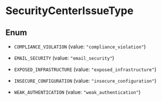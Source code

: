 

# SecurityCenterIssueType

## Enum


* `COMPLIANCE_VIOLATION` (value: `"compliance_violation"`)

* `EMAIL_SECURITY` (value: `"email_security"`)

* `EXPOSED_INFRASTRUCTURE` (value: `"exposed_infrastructure"`)

* `INSECURE_CONFIGURATION` (value: `"insecure_configuration"`)

* `WEAK_AUTHENTICATION` (value: `"weak_authentication"`)



